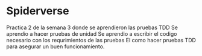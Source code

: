 # Spiderverse
Practica 2 de la semana 3 donde se aprendieron las pruebas TDD
Se aprendio a hacer pruebas de unidad
Se aprendio a escribir el codigo necesario con los requrimientos de las pruebas
El como hacer pruebas TDD para asegurar un buen funcionamiento.
